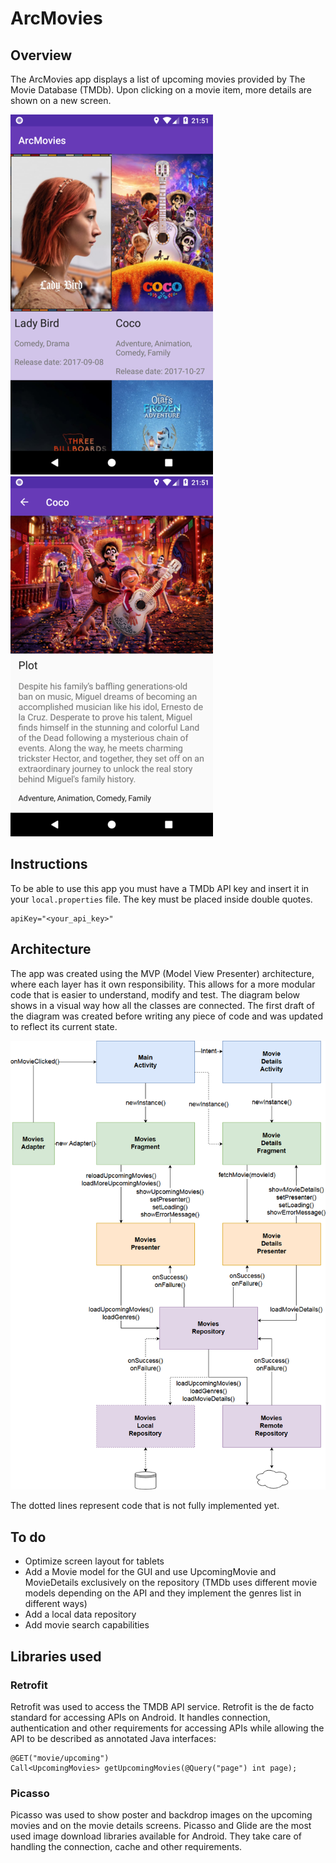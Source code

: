 # ArcMovies
## Overview
The ArcMovies app displays a list of upcoming movies provided by The Movie Database (TMDb). Upon clicking on a movie item, more details are shown on a new screen.

![Screenshot1](https://raw.githubusercontent.com/LBR2048/arc-movies/develop/screenshots/main.png) ![Screenshot2](https://raw.githubusercontent.com/LBR2048/arc-movies/develop/screenshots/details.png)

## Instructions
To be able to use this app you must have a TMDb API key and insert it in your `local.properties` file. The key must be placed inside double quotes.

    apiKey="<your_api_key>"

## Architecture
The app was created using the MVP (Model View Presenter) architecture, where each layer has it own responsibility. This allows for a more modular code that is easier to understand, modify and test. 
The diagram below shows in a visual way how all the classes are connected. The first draft of the diagram was created before writing any piece of code and was updated to reflect its current state.

![Screenshot3](https://raw.githubusercontent.com/LBR2048/arc-movies/develop/screenshots/architecture.png)

The dotted lines represent code that is not fully implemented yet.

## To do
* Optimize screen layout for tablets
* Add a Movie model for the GUI and use UpcomingMovie and MovieDetails exclusively on the repository
(TMDb uses different movie models depending on the API and they implement the genres list in different ways)
* Add a local data repository
* Add movie search capabilities

## Libraries used
### Retrofit
Retrofit was used to access the TMDB API service. Retrofit is the de facto standard for accessing APIs on Android. It handles connection, authentication and other requirements for accessing APIs while allowing the API to be described as annotated Java interfaces:

    @GET("movie/upcoming")
    Call<UpcomingMovies> getUpcomingMovies(@Query("page") int page);

### Picasso
Picasso was used to show poster and backdrop images on the upcoming movies and on the movie details screens. Picasso and Glide are the most used image download libraries available for Android. They take care of handling the connection, cache and other requirements.
